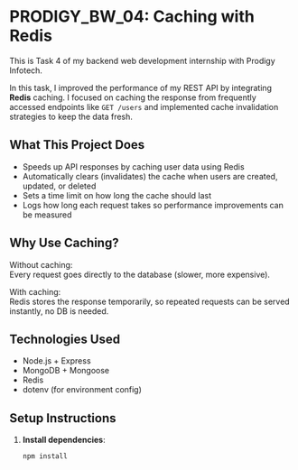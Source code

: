 # PRODIGY_BW_04: Caching with Redis

This is Task 4 of my backend web development internship with Prodigy Infotech.

In this task, I improved the performance of my REST API by integrating **Redis** caching. I focused on caching the response from frequently accessed endpoints like `GET /users` and implemented cache invalidation strategies to keep the data fresh.

## What This Project Does

- Speeds up API responses by caching user data using Redis
- Automatically clears (invalidates) the cache when users are created, updated, or deleted
- Sets a time limit on how long the cache should last
- Logs how long each request takes so performance improvements can be measured

## Why Use Caching?

Without caching:  
Every request goes directly to the database (slower, more expensive).

With caching:  
Redis stores the response temporarily, so repeated requests can be served instantly, no DB is needed.

## Technologies Used

- Node.js + Express
- MongoDB + Mongoose
- Redis
- dotenv (for environment config)

## Setup Instructions

1. **Install dependencies**:
   ```bash
   npm install
